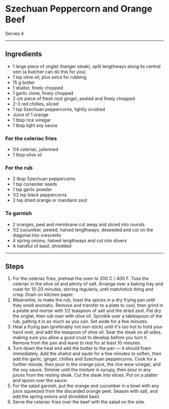 # Szechuan Peppercorn and Orange Beef

Serves 4

---

## Ingredients

* 1 large piece of onglet (hanger steak), split lengthways along its central vein (a butcher can do this for you)
* 1 tsp olive oil, plus extra for rubbing
* 15 g butter
* 1 shallot, finely chopped
* 1 garlic clove, finely chopped
* 2 cm piece of fresh root ginger, peeled and finely chopped
* 2-3 red chillies, sliced
* 1 tsp Szechuan peppercorns, lightly crushed
* Juice of 1 orange
* 1 tbsp rice vinegar
* 1 tbsp light soy sauce

### For the celeriac fries
* 1/4 celeriac, julienned
* 1 tbsp olive oil

### For the rub
* 2 tbsp Szechuan peppercorns
* 1 tsp coriander seeds
* 1 tsp garlic powder
* 1/2 tsp black peppercorns
* 2 tsp dried orange or mandarin zest

### To garnish
* 2 oranges, peel and membrane cut away and sliced into rounds
* 1/2 cucumber, peeled, halved lengthways, deseeded and cut on the diagonal into crescents
* 4 spring onions, halved lengthways and cut into slivers
* A handful of basil, shredded

---

## Steps

1.  For the celeriac fries, preheat the oven to 200 C / 400 F. Toss the celeriac in the olive oil and plenty of salt. Arrange over a baking tray and roast for 15-20 minutes, stirring regularly, until matchstick thing and crisp. Drain on kitchen paper.
2.  Meanwhile, to make the rub, toast the spices in a dry frying pan until they smell aromatic. Remove and transfer to a plate to cool, then grind in a pestle and mortar with 1/2 teaspoon of salt and the dried zest. Pat dry the onglet, then rub over with olive oil. Sprinkle over a tablespoon of the rub, patting it in as much as you can. Set aside for a few minutes.
3.  Heat a frying pan (preferably not non-stick) until it's too hot to hold your hand over, and add the teaspoon of olive oil. Sear the steak on all sides, making sure you allow a good crust to develop before you turn it. Remove from the pan and leave to rest for at least 10 minutes.
4.  Turn down the heat and add the butter to the pan — it should foam immediately. Add the shallot and saute for a few minutes to soften, then add the garlic, ginger, chillies and Szechuan peppercorns. Cook for a further minute, then pour in the orange juice, the rice wine vinegar, and the soy sauce. Simmer until the mixture is syrupy, then pour in any juices from the resting steak. Cut the steak into slices. Put on a platter and spoon over the sauce.
5.  For the salad garnish, put the orange and cucumber in a bowl with any juice squeezed from the discarded orange peel. Season with salt, and add the spring onions and shredded basil.
6.  Serve the celeriac fries over the beef with the salad on the side.
